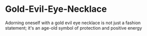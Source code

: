 # Gold-Evil-Eye-Necklace
Adorning oneself with a gold evil eye necklace is not just a fashion statement; it's an age-old symbol of protection and positive energy
